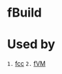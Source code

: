 # fBuild
Used by
==================
```1.``` [fcc](https://github.com/theffps/fcc) 
```2.``` [fVM](https://github.com/theffps/fVM) 